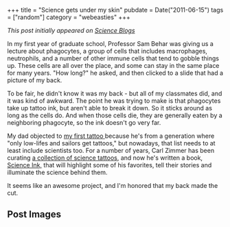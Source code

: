 +++
title = "Science gets under my skin"
pubdate = Date("2011-06-15")
tags = ["random"]
category = "webeasties"
+++

_This post initially appeared on [Science Blogs](http://scienceblogs.com/webeasties)_

In my first year of graduate school, Professor Sam Behar was giving us a lecture about phagocytes, a group of cells that includes macrophages, neutrophils, and a number of other immune cells that tend to gobble things up. These cells are all over the place, and some can stay in the same place for many years. "How long?" he asked, and then clicked to a slide that had a picture of my back. 

To be fair, he didn't know it was my back - but all of my classmates did, and it was kind of awkward. The point he was trying to make is that phagocytes take up tattoo ink, but aren't able to break it down. So it sticks around as long as the cells do. And when those cells die, they are generally eaten by a neighboring phagocyte, so the ink doesn't go very far.

My dad objected to [my first tattoo ](http://blogs.discovermagazine.com/loom/2008/02/17/the-tree-of-life/)because he's from a generation where "only low-lifes and sailors get tattoos," but nowadays, that list needs to at least include scientists too. For a number of years, Carl Zimmer has been curating [a collection of science tattoos](http://http://blogs.discovermagazine.com/loom/science-tattoo-emporium/), and now he's written a book,[ Science Ink,](http://blogs.discovermagazine.com/loom/2011/06/15/science-ink-spreading-the-word/) that will highlight some of his favorites, tell their stories and illuminate the science behind them.

It seems like an awesome project, and I'm honored that my back made the cut. 

      
  

 ## Post Images


